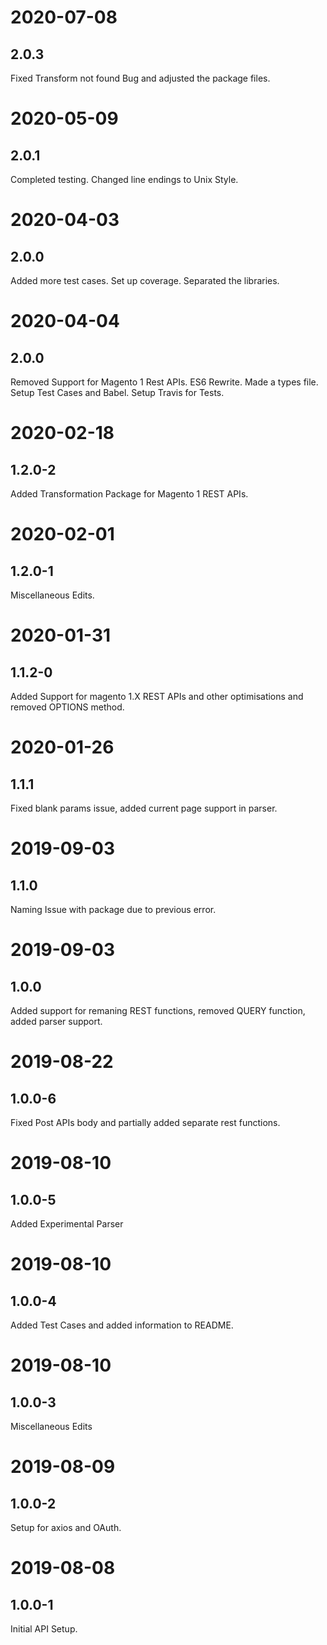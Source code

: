 # 2020-07-08
## 2.0.3
Fixed Transform not found Bug and adjusted the package files.

# 2020-05-09
## 2.0.1
Completed testing.
Changed line endings to Unix Style.

# 2020-04-03
## 2.0.0
Added more test cases.
Set up coverage.
Separated the libraries.

# 2020-04-04
## 2.0.0
Removed Support for Magento 1 Rest APIs.
ES6 Rewrite.
Made a types file.
Setup Test Cases and Babel.
Setup Travis for Tests.

# 2020-02-18
## 1.2.0-2 
Added Transformation Package for Magento 1 REST APIs.

# 2020-02-01
## 1.2.0-1 
Miscellaneous Edits.

# 2020-01-31
## 1.1.2-0
Added Support for magento 1.X REST APIs and other optimisations and removed OPTIONS method.

# 2020-01-26
## 1.1.1
Fixed blank params issue, added current page support in parser.

# 2019-09-03
## 1.1.0
Naming Issue with package due to previous error.

# 2019-09-03
## 1.0.0 
Added support for remaning REST functions, removed QUERY function, added parser support.

# 2019-08-22
## 1.0.0-6
Fixed Post APIs body and partially added separate rest functions.

# 2019-08-10
## 1.0.0-5
Added Experimental Parser

# 2019-08-10
## 1.0.0-4
Added Test Cases and added information to README.

# 2019-08-10
## 1.0.0-3
Miscellaneous Edits

# 2019-08-09
## 1.0.0-2
Setup for axios and OAuth.

# 2019-08-08
## 1.0.0-1
Initial API Setup.